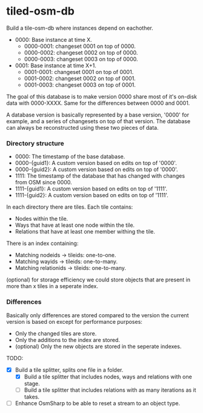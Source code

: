 tiled-osm-db
============

Build a tile-osm-db where instances depend on eachother.

- 0000: Base instance at time X.
  - 0000-0001: changeset 0001 on top of 0000.
  - 0000-0002: changeset 0002 on top of 0000.
  - 0000-0003: changeset 0003 on top of 0000.
- 0001: Base instance at time X+1.
  - 0001-0001: changeset 0001 on top of 0001.
  - 0001-0002: changeset 0002 on top of 0001.
  - 0001-0003: changeset 0003 on top of 0001.
  
The goal of this database is to make version 0000 share most of it's on-disk data with 0000-XXXX. Same for the differences between 0000 and 0001.

A database version is basically represented by a base version, '0000' for example, and a series of changesets on top of that version. The database can always be reconstructed using these two pieces of data.

### Directory structure

- 0000: The timestamp of the base database.
 - 0000-{guid1}: A custom version based on edits on top of '0000'.
 - 0000-{guid2}: A custom version based on edits on top of '0000'.
- 1111: The timestamp of the database that has changed with changes from OSM since 0000.
 - 1111-{guid1}: A custom version based on edits on top of '1111'.
 - 1111-{guid2}: A custom version based on edits on top of '1111'.

In each directory there are tiles. Each tile contains:

- Nodes within the tile.
- Ways that have at least one node within the tile.
- Relations that have at least one member withing the tile.

There is an index containing:

- Matching nodeids -> tileids: one-to-one.
- Matching wayids -> tileids: one-to-many.
- Matching relationids -> tileids: one-to-many.

(optional) for storage efficiency we could store objects that are present in more than x tiles in a seperate index.

### Differences

Basically only differences are stored compared to the version the current version is based on except for performance purposes:

- Only the changed tiles are store. 
- Only the additions to the index are stored.
- (optional) Only the new objects are stored in the seperate indexes.

TODO:

- [x] Build a tile splitter, splits one file in a folder.
  - [x] Build a tile splitter that includes nodes, ways and relations with one stage.
  - [ ] Build a tile splitter that includes relations with as many iterations as it takes.
- [ ] Enhance OsmSharp to be able to reset a stream to an object type.